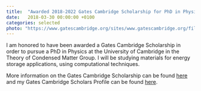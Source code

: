```yaml
---
title:  "Awarded 2018-2022 Gates Cambridge Scholarship for PhD in Physics"
date:   2018-03-30 00:00:00 +0100
categories: selected
photo: "https://www.gatescambridge.org/sites/www.gatescambridge.org/files/gates_cambridge_logo_0.png"
---
```


I am honored to have been awarded a Gates Cambridge Scholarship in order to pursue a PhD in Physics at the University of Cambridge in the Theory of Condensed Matter Group.  I will be studying materials for energy storage applications, using computational techniques.

More information on the Gates Cambridge Scholarship can be found [here](https://www.gatescambridge.org/) and my Gates Cambridge Scholars Profile can be found [here](https://www.gatescambridge.org/members-area/connect/directory/scholar/14682).


